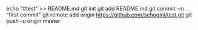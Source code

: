 echo "#test" >> README.md
git init
git add README.md
git commit -m "first commit"
git remote add origin https://github.com/schogini/test.git
git push -u origin master
